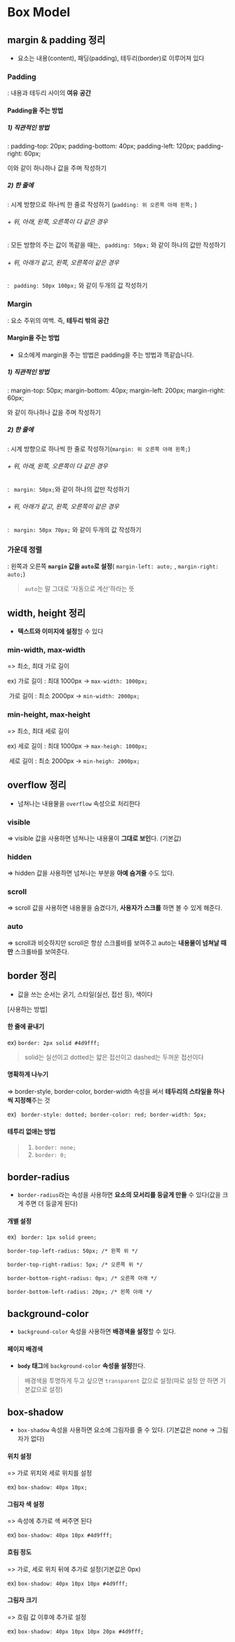 # Box Model

## margin & padding 정리

* 요소는 내용(content), 패딩(padding), 테두리(border)로 이루어져 있다

### Padding

: 내용과 테두리 사이의 **여유 공간**

#### Padding을 주는 방법

##### 1) 직관적인 방법

: padding-top: 20px;  padding-bottom: 40px;  padding-left: 120px;  padding-right: 60px;

이와 같이 하나하나 값을 주며 작성하기

##### 2) 한 줄에

: 시계 방향으로 하나씩 한 줄로 작성하기 (`padding: 위 오른쪽 아래 왼쪽;` )

###### + 위, 아래, 왼쪽, 오른쪽이 다 같은 경우

: 모든 방향의 주는 값이 똑같을 때는, ` padding: 50px;` 와 같이 하나의 값만 작성하기

###### + 위, 아래가 같고, 왼쪽, 오른쪽이 같은 경우

: ` padding: 50px 100px;` 와 같이 두개의 값 작성하기

### Margin

: 요소 주위의 여백. 즉, **테두리 밖의 공간**

#### Margin을 주는 방법

- 요소에게 margin을 주는 방법은 padding을 주는 방법과 똑같습니다.

##### 1) 직관적인 방법

: margin-top: 50px;  margin-bottom: 40px;  margin-left: 200px;  margin-right: 60px;

와 같이 하나하나 값을 주며 작성하기

##### 2) 한 줄에

: 시계 방향으로 하나씩 한 줄로 작성하기(`margin: 위 오른쪽 아래 왼쪽;`)

###### + 위, 아래, 왼쪽, 오른쪽이 다 같은 경우

: ` margin: 50px;`와 같이 하나의 값만 작성하기

###### + 위, 아래가 같고, 왼쪽, 오른쪽이 같은 경우

: ` margin: 50px 70px;` 와 같이 두개의 값 작성하기

### 가운데 정렬

: 왼쪽과 오른쪽 **`margin` 값을 `auto`로 설정**( `margin-left: auto;`  , `margin-right: auto;`) 

> `auto`는 말 그대로 '자동으로 계산'하라는 뜻



## width, height 정리

* **텍스트와 이미지에 설정**할 수 있다

### min-width, max-width

=> 최소, 최대 가로 길이

ex) 가로 길이 : 최대 1000px -> `max-width: 1000px;` 

​	  가로 길이 : 최소 2000px ->  `min-width: 2000px;` 

### min-height, max-height

=> 최소, 최대 세로 길이 

ex) 세로 길이 : 최대 1000px -> `max-heigh: 1000px;` 

​	  세로 길이 : 최소 2000px ->  `min-heigh: 2000px;` 



## overflow 정리

* 넘쳐나는 내용물을 `overflow` 속성으로 처리한다

### visible

=> visible 값을 사용하면 넘쳐나는 내용물이 **그대로 보인**다. (기본값)

### hidden

=> hidden 값을 사용하면 넘쳐나는 부분을 **아예 숨겨줄** 수도 있다.

### scroll

=> scroll 값을 사용하면 내용물을 숨겼다가, **사용자가 스크롤** 하면 볼 수 있게 해준다.

### auto

=> scroll과 비슷하지만 scroll은 항상 스크롤바를 보여주고 auto는 **내용물이 넘쳐날 때만** 스크롤바를 보여준다. 



## border 정리

* 값을 쓰는 순서는 굵기, 스타일(실선, 접선 등), 색이다

[사용하는 방법]

#### 한 줄에 끝내기

ex) `border: 2px solid #4d9fff;`  

> solid는 실선이고 dotted는 얇은 접선이고 dashed는 두꺼운 접선이다

#### 명확하게 나누기

=>  border-style, border-color, border-width 속성을 써서 **테두리의 스타일을 하나씩 지정해**주는 것

ex) ` border-style: dotted; border-color: red; border-width: 5px;`  

#### 테투리 없애는 방법 

> 1. `border: none;`
> 2. `border: 0;`



## border-radius

* `border-radius`라는 속성을 사용하면 **요소의 모서리를 둥글게 만들** 수 있다(값을 크게 주면 더 둥글게 된다)

#### 개별 설정

ex) `  border: 1px solid green;  `  

`border-top-left-radius: 50px; /* 왼쪽 위 */  `

`border-top-right-radius: 5px; /* 오른쪽 위 */  `

`border-bottom-right-radius: 0px; /* 오른쪽 아래 */  `

`border-bottom-left-radius: 20px; /* 왼쪽 아래 */`  



## background-color

* `background-color` 속성을 사용하면 **배경색을 설정**할 수 있다. 

#### 페이지 배경색

* **`body` 태그**에 `background-color` **속성을 설정**한다.

>  배경색을 투명하게 두고 싶으면 `transparent` 값으로 설정(따로 설정 안 하면 기본값으로 설정)



##  box-shadow

*  `box-shadow` 속성을 사용하면 요소에 그림자를 줄 수 있다. (기본값은 none -> 그림자가 없다)

#### 위치 설정

=> 가로 위치와 세로 위치를 설정

ex) `box-shadow: 40px 10px;` 

#### 그림자 색 설정

=> 속성에 추가로 색 써주면 된다 

ex) `box-shadow: 40px 10px #4d9fff;` 

#### 흐림 정도

=> 가로, 세로 위치 뒤에 추가로 설정(기본값은 0px)

ex) `box-shadow: 40px 10px 10px #4d9fff;` 

#### 그림자 크기

=> 흐림 값 이후에 추가로 설정

ex) `box-shadow: 40px 10px 10px 20px #4d9fff;` 
